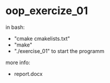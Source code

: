 # oop_exercize_01

in bash:
- "cmake cmakelists.txt"
- "make"
- "./exercise_01" to start the programm

more info:
- report.docx
